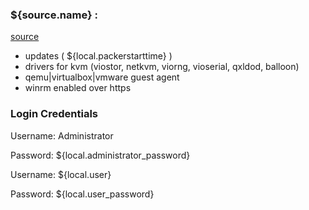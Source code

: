 ### ${source.name} :

[source](https://github.com/valengus/packer.git)

- updates ( ${local.packerstarttime} )
- drivers for kvm (viostor, netkvm, viorng, vioserial, qxldod, balloon)
- qemu|virtualbox|vmware guest agent
- winrm enabled over https

### Login Credentials
Username: Administrator

Password: ${local.administrator_password}


Username: ${local.user}

Password: ${local.user_password}